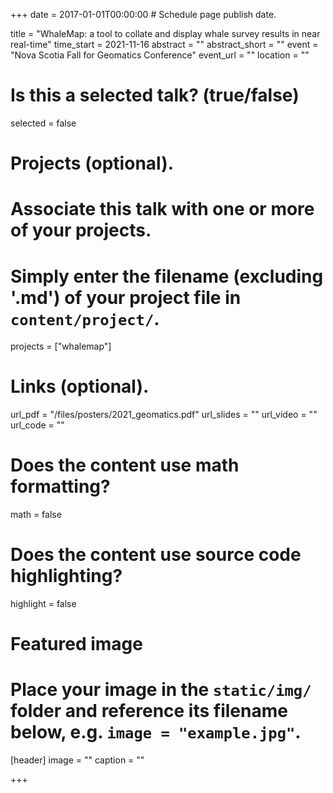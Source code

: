 +++
date = 2017-01-01T00:00:00  # Schedule page publish date.

title = "WhaleMap: a tool to collate and display whale survey results in near real-time"
time_start = 2021-11-16
abstract = ""
abstract_short = ""
event = "Nova Scotia Fall for Geomatics Conference"
event_url = ""
location = ""

# Is this a selected talk? (true/false)
selected = false

# Projects (optional).
#   Associate this talk with one or more of your projects.
#   Simply enter the filename (excluding '.md') of your project file in `content/project/`.
projects = ["whalemap"]

# Links (optional).
url_pdf = "/files/posters/2021_geomatics.pdf"
url_slides = ""
url_video = ""
url_code = ""

# Does the content use math formatting?
math = false

# Does the content use source code highlighting?
highlight = false

# Featured image
# Place your image in the `static/img/` folder and reference its filename below, e.g. `image = "example.jpg"`.
[header]
image = ""
caption = ""

+++

